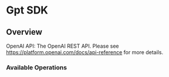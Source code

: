 # Gpt SDK


## Overview

OpenAI API: The OpenAI REST API. Please see https://platform.openai.com/docs/api-reference for more details.

### Available Operations

